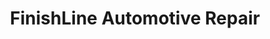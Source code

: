 ---
title: "FinishLine Automotive Repair"
url: /eyota/finishline-automotive-repair/
shop: car repair
---